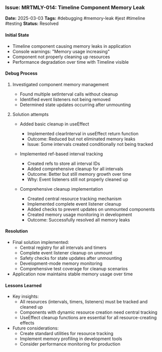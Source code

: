 ### Issue: MRTMLY-014: Timeline Component Memory Leak
**Date:** 2025-03-03
**Tags:** #debugging #memory-leak #jest #timeline #testing
**Status:** Resolved

#### Initial State
- Timeline component causing memory leaks in application
- Console warnings: "Memory usage increasing"
- Component not properly cleaning up resources
- Performance degradation over time with Timeline visible

#### Debug Process
1. Investigated component memory management
   - Found multiple setInterval calls without cleanup
   - Identified event listeners not being removed
   - Determined state updates occurring after unmounting

2. Solution attempts
   - Added basic cleanup in useEffect
     - Implemented clearInterval in useEffect return function
     - Outcome: Reduced but not eliminated memory leaks
     - Issue: Some intervals created conditionally not being tracked

   - Implemented ref-based interval tracking
     - Created refs to store all interval IDs
     - Added comprehensive cleanup for all intervals
     - Outcome: Better but still memory growth over time
     - Why: Event listeners still not properly cleaned up

   - Comprehensive cleanup implementation
     - Created central resource tracking mechanism
     - Implemented complete event listener cleanup
     - Added checks to prevent updates on unmounted components
     - Created memory usage monitoring in development
     - Outcome: Successfully resolved all memory leaks

#### Resolution
- Final solution implemented:
  - Central registry for all intervals and timers
  - Complete event listener cleanup on unmount
  - Safety checks for state updates after unmounting
  - Development-mode memory monitoring
  - Comprehensive test coverage for cleanup scenarios
- Application now maintains stable memory usage over time

#### Lessons Learned
- Key insights:
  - All resources (intervals, timers, listeners) must be tracked and cleaned up
  - Components with dynamic resource creation need central tracking
  - UseEffect cleanup functions are essential for all resource-creating effects
- Future considerations:
  - Create standard utilities for resource tracking
  - Implement memory profiling in development tools
  - Consider performance monitoring for production